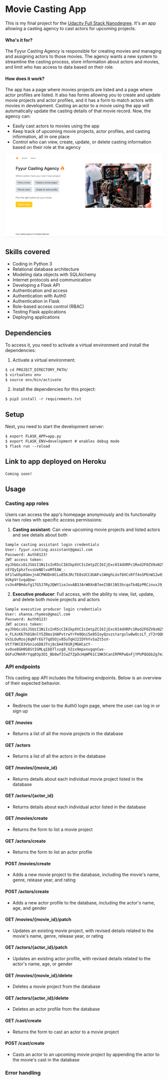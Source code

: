 # Movie Casting App 

This is my final project for the [Udacity Full Stack Nanodegree](https://www.udacity.com/course/full-stack-web-developer-nanodegree--nd004). It's an app allowing a casting agency to cast actors for upcoming projects. 

#### Who's it for?
The Fyyur Casting Agency is responsible for creating movies and managing and assigning actors to those movies. The agency wants a new system to streamline the casting process, store information about actors and movies, and limit who has access to data based on their role.

#### How does it work?
The app has a page where movies projects are listed and a page where actor profiles are listed. It also has forms allowing you to create and update movie projects and actor profiles, and it has a form to match actors with movies in development. Casting an actor to a movie using the app will automatically update the casting details of that movie record. Now, the agency can:
- Easily cast actors to movies using the app
- Keep track of upcoming movie projects, actor profiles, and casting information, all in one place
- Control who can view, create, update, or delete casting information based on their role at the agency

![homepage](https://github.com/cperacchio/fsnd-capstone/blob/main/static/img/new_landing_page.png?raw=true)

## Skills covered
- Coding in Python 3
- Relational database architecture
- Modeling data objects with SQLAlchemy
- Internet protocols and communication
- Developing a Flask API
- Authentication and access
- Authentication with Auth0
- Authentication in Flask
- Role-based access control (RBAC)
- Testing Flask applications
- Deploying applications

## Dependencies
To access it, you need to activate a virtual environment and install the dependencies:
1. Activate a virtual environment:
```
$ cd PROJECT_DIRECTORY_PATH/
$ virtualenv env
$ source env/bin/activate
```
2. Install the dependencies for this project:
```
$ pip3 install -r requirements.txt
```

## Setup
Next, you need to start the development server:  
```
$ export FLASK_APP=app.py 
$ export FLASK_ENV=development # enables debug mode  
$ flask run --reload
```

## Link to app deployed on Heroku
```
Coming soon!
```

## Usage

### Casting app roles
Users can access the app's homepage anonymously and its functionality via two roles with specific access permissions:

1. <strong>Casting assistant</strong>: Can view upcoming movie projects and listed actors and see details about both
```
Sample casting assistant login credentials
User: fyyur.casting.assistant@gmail.com
Password: Auth0123!
JWT access token: eyJhbGciOiJSUzI1NiIsInR5cCI6IkpXVCIsImtpZCI6IjExc0I4dXRPc1Rod2FOZV8xN25LZyJ9.eyJpc3MiOiJodHRwczovL2ZzbmQ3OS5hdXRoMC5jb20vIiwic3ViIjoiYXV0aDB8NWY5ZTAyOGUyNGY4MGEwMDc5NjNjOTRjIiwiYXVkIjoiY2FzdGluZyIsImlhdCI6MTYwNDI1Nzk3NiwiZXhwIjoxNjA0MzQ0Mzc2LCJhenAiOiJ0UXRaSzQ5bFU0MkZENnNSVEZGbnhPdm43QnB2SU5BaSIsInNjb3BlIjoiIiwicGVybWlzc2lvbnMiOlsiZ2V0OmFjdG9ycyIsImdldDptb3ZpZXMiXX0.MtK95YNNlCiv9ZlwMSorC3Z3EQjZbtZYTJsChnP3zIBoRfs-cEYQyIphzfxvsUeNDlvoMfEAW_-bF1lwUhp8Gmvjn4CPWUDn0CLu05kJRcTE8sUCCdUAFvJAHghLUxf8XCsRff4oSPEnW12w9IQnU0VFZmrKZIhczjoJ7zMxAfHS3Z5v2rqGW0R-kUkpVr1vqaQow-cv3n4PBHdufg17G5J7Ry2QWY1ieJovAB3JArW0XnB7eeI5Bt1N53hcqoTk4QzPRCinxxJ9_xFCdHD6MFDs8q8q9ZZo0opHVC2rIZG5ju4KJ0kRc3LANEeA6ePrLVUOjjNBlifoNcHlgQY6Nw
```

2. <strong>Executive producer</strong>: Full access, with the ability to view, list, update, and delete both movie projects and actors
```
Sample executive producer login credentials
User: shanna.rhymes@gmail.com
Password: Auth0123!
JWT access token: eyJhbGciOiJSUzI1NiIsInR5cCI6IkpXVCIsImtpZCI6IjExc0I4dXRPc1Rod2FOZV8xN25LZyJ9.eyJpc3MiOiJodHRwczovL2ZzbmQ3OS5hdXRoMC5jb20vIiwic3ViIjoiYXV0aDB8NWY5ZTEyMTM5ZmU1MDUwMDdiNWVmYmEyIiwiYXVkIjoiY2FzdGluZyIsImlhdCI6MTYwNDI1NzgwMSwiZXhwIjoxNjA0MzQ0MjAxLCJhenAiOiJ0UXRaSzQ5bFU0MkZENnNSVEZGbnhPdm43QnB2SU5BaSIsInNjb3BlIjoiIiwicGVybWlzc2lvbnMiOlsiZGVsZXRlOmFjdG9ycyIsImRlbGV0ZTptb3ZpZXMiLCJnZXQ6YWN0b3Jmb3JtIiwiZ2V0OmFjdG9ycyIsImdldDpjYXN0Zm9ybSIsImdldDptb3ZpZWZvcm0iLCJnZXQ6bW92aWVzIiwicG9zdDphY3RvcnMiLCJwb3N0OmNhc3QiLCJwb3N0Om1vdmllcyJdfQ.Gan6e4JKvVkI8UH3WWlyiiZrI3-o_FLXcK67hO18nlY5Z0ms1HAPvtrwYrFm9Qni5e85IoyQzvzstargslw8wOczLT_zT3rQQ0C5DloCA-VxSLOuMzoj8qNfrEG77qO5Ojv85uTqHJ2IDYhYv5aZt5sV-Utf79KC83VGnioGD8JTnj8cbH4701RjMGHCatY-svOxe8GH0G8StIGMLq1bD7lszg8_hZzx9mpxnvgqnCws-QGFuCMmhRrYqq03p3O1_Bb8wfICwZfZpOcHqWP61C1NK5CanIRPRPwQxFjYPUPQGbb2g7mif0Exp26S3aPCLR3W0ShwCl9ost9fAZLpew 
```

### API endpoints
This casting app API includes the following endpoints. Below is an overview of their expected behavior.

#### GET /login
- Redirects the user to the Auth0 login page, where the user can log in or sign up

#### GET /movies
- Returns a list of all the movie projects in the database

#### GET /actors
- Returns a list of all the actors in the database

#### GET /movies/{movie_id}
- Returns details about each individual movie project listed in the database

#### GET /actors/{actor_id}
- Returns details about each individual actor listed in the database

#### GET /movies/create
- Returns the form to list a movie project

#### GET /actors/create
- Returns the form to list an actor profile

#### POST /movies/create
- Adds a new movie project to the database, including the movie's name, genre, release year, and rating

#### POST /actors/create
- Adds a new actor profile to the database, including the actor's name, age, and gender

#### GET /movies/{movie_id}/patch
- Updates an existing movie project, with revised details related to the movie's name, genre, release year, or rating

#### GET /actors/{actor_id}/patch
- Updates an existing actor profile, with revised details related to the actor's name, age, or gender

#### GET /movies/{movie_id}/delete
- Deletes a movie project from the database

#### GET /actors/{actor_id}/delete
- Deletes an actor profile from the database

#### GET /cast/create
- Returns the form to cast an actor to a movie project

#### POST /cast/create
- Casts an actor to an upcoming movie project by appending the actor to the movie's cast in the database

### Error handling
